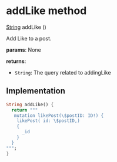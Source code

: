


# addLike method








[String](https://api.flutter.dev/flutter/dart-core/String-class.html) addLike
()





<p>Add Like to a post.</p>
<p><strong>params</strong>:
  None</p>
<p><strong>returns</strong>:</p>
<ul>
<li><code>String</code>: The query related to addingLike</li>
</ul>



## Implementation

```dart
String addLike() {
  return """
   mutation likePost(\$postID: ID!) {
    likePost( id: \$postID,)
    {
      _id
    }
  }
""";
}
```







